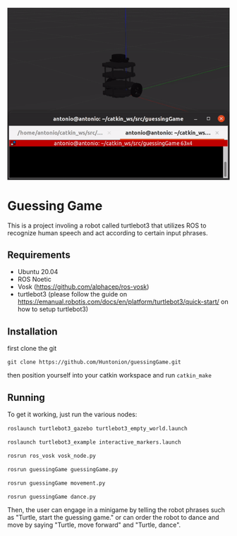 ![](https://github.com/Huntonion/guessingGame/blob/main/media/turtle.gif)

# Guessing Game


This is a project involing a robot called turtlebot3 that utilizes ROS to recognize human speech and act according to certain input phrases. 

## Requirements

- Ubuntu 20.04
- ROS Noetic 
- Vosk (https://github.com/alphacep/ros-vosk)
- turtlebot3 (please follow the guide on https://emanual.robotis.com/docs/en/platform/turtlebot3/quick-start/ on how to setup turtlebot3)



## Installation

first clone the git
```
git clone https://github.com/Huntonion/guessingGame.git
```

then position yourself into your catkin workspace and run `catkin_make`

## Running

To get it working, just run the various nodes:

`roslaunch turtlebot3_gazebo turtlebot3_empty_world.launch`

`roslaunch turtlebot3_example interactive_markers.launch`

`rosrun ros_vosk vosk_node.py`

`rosrun guessingGame guessingGame.py`

`rosrun guessingGame movement.py`

`rosrun guessingGame dance.py`

Then, the user can engage in a minigame by telling the robot phrases such as "Turtle, start the guessing game." or can order the robot to dance and move by saying "Turtle, move forward" and "Turtle, dance".
